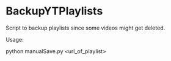 # BackupYTPlaylists
Script to backup playlists since some videos might get deleted.

Usage:

python manualSave.py <url_of_playlist>
